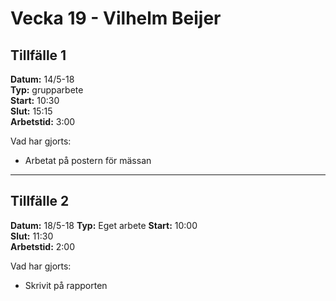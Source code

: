 # Vecka 19 - Vilhelm Beijer

## Tillfälle 1
**Datum:** 	14/5-18  
**Typ:** 	grupparbete  
**Start:**	10:30  
**Slut:**	15:15  
**Arbetstid:**	3:00

Vad har gjorts:  
* Arbetat på postern för mässan

---
## Tillfälle 2
**Datum:** 	18/5-18
**Typ:** 	Eget arbete 
**Start:**	10:00  
**Slut:**	11:30  
**Arbetstid:**	2:00  

Vad har gjorts:  
* Skrivit på rapporten
